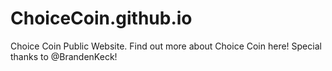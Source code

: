 # ChoiceCoin.github.io
Choice Coin Public Website.
Find out more about Choice Coin here!
Special thanks to @BrandenKeck!
